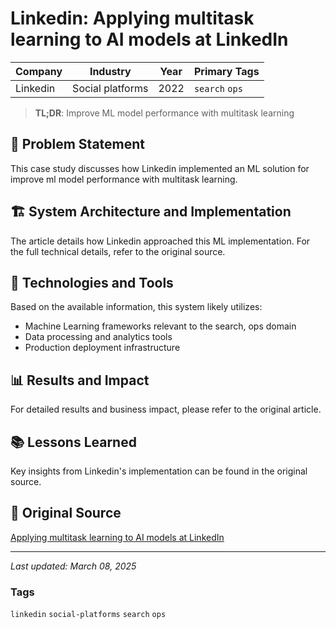 # Linkedin: Applying multitask learning to AI models at LinkedIn

| Company | Industry | Year | Primary Tags | 
|---------|----------|------|--------------|
| Linkedin | Social platforms | 2022 | `search` `ops` |

> **TL;DR**: Improve ML model performance with multitask learning

## 📝 Problem Statement

This case study discusses how Linkedin implemented an ML solution for improve ml model performance with multitask learning.

## 🏗️ System Architecture and Implementation

The article details how Linkedin approached this ML implementation. For the full technical details, refer to the original source.

## 🔧 Technologies and Tools

Based on the available information, this system likely utilizes:

- Machine Learning frameworks relevant to the search, ops domain
- Data processing and analytics tools
- Production deployment infrastructure

## 📊 Results and Impact

For detailed results and business impact, please refer to the original article.

## 📚 Lessons Learned

Key insights from Linkedin's implementation can be found in the original source.

## 🔗 Original Source

[Applying multitask learning to AI models at LinkedIn](https://engineering.linkedin.com/blog/2022/applying-multitask-learning-to-ai-models-at-linkedin)

---

*Last updated: March 08, 2025*

### Tags

`linkedin` `social-platforms` `search` `ops`

